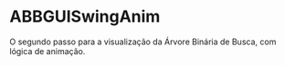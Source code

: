 # ABBGUISwingAnim
O segundo passo para a visualização da Árvore Binária de Busca, com lógica de animação.

